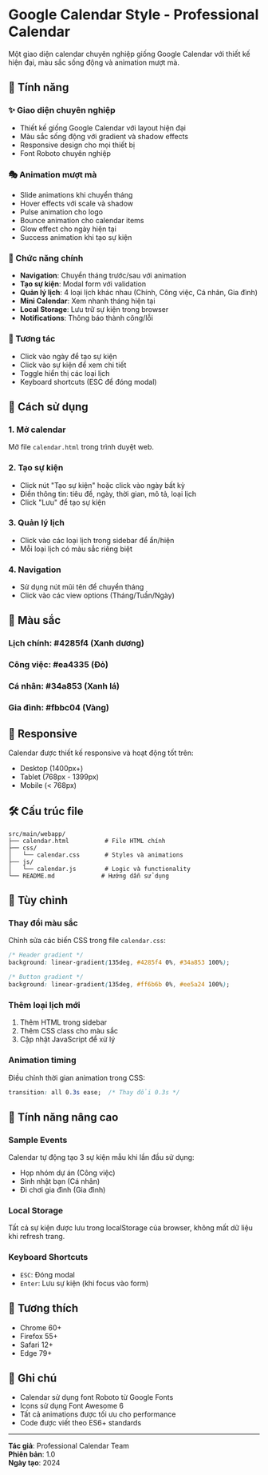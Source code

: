 # Google Calendar Style - Professional Calendar

Một giao diện calendar chuyên nghiệp giống Google Calendar với thiết kế hiện đại, màu sắc sống động và animation mượt mà.

## 🎨 Tính năng

### ✨ Giao diện chuyên nghiệp
- Thiết kế giống Google Calendar với layout hiện đại
- Màu sắc sống động với gradient và shadow effects
- Responsive design cho mọi thiết bị
- Font Roboto chuyên nghiệp

### 🎭 Animation mượt mà
- Slide animations khi chuyển tháng
- Hover effects với scale và shadow
- Pulse animation cho logo
- Bounce animation cho calendar items
- Glow effect cho ngày hiện tại
- Success animation khi tạo sự kiện

### 📅 Chức năng chính
- **Navigation**: Chuyển tháng trước/sau với animation
- **Tạo sự kiện**: Modal form với validation
- **Quản lý lịch**: 4 loại lịch khác nhau (Chính, Công việc, Cá nhân, Gia đình)
- **Mini Calendar**: Xem nhanh tháng hiện tại
- **Local Storage**: Lưu trữ sự kiện trong browser
- **Notifications**: Thông báo thành công/lỗi

### 🎯 Tương tác
- Click vào ngày để tạo sự kiện
- Click vào sự kiện để xem chi tiết
- Toggle hiển thị các loại lịch
- Keyboard shortcuts (ESC để đóng modal)

## 🚀 Cách sử dụng

### 1. Mở calendar
Mở file `calendar.html` trong trình duyệt web.

### 2. Tạo sự kiện
- Click nút "Tạo sự kiện" hoặc click vào ngày bất kỳ
- Điền thông tin: tiêu đề, ngày, thời gian, mô tả, loại lịch
- Click "Lưu" để tạo sự kiện

### 3. Quản lý lịch
- Click vào các loại lịch trong sidebar để ẩn/hiện
- Mỗi loại lịch có màu sắc riêng biệt

### 4. Navigation
- Sử dụng nút mũi tên để chuyển tháng
- Click vào các view options (Tháng/Tuần/Ngày)

## 🎨 Màu sắc

### Lịch chính: #4285f4 (Xanh dương)
### Công việc: #ea4335 (Đỏ)
### Cá nhân: #34a853 (Xanh lá)
### Gia đình: #fbbc04 (Vàng)

## 📱 Responsive

Calendar được thiết kế responsive và hoạt động tốt trên:
- Desktop (1400px+)
- Tablet (768px - 1399px)
- Mobile (< 768px)

## 🛠️ Cấu trúc file

```
src/main/webapp/
├── calendar.html          # File HTML chính
├── css/
│   └── calendar.css       # Styles và animations
├── js/
│   └── calendar.js        # Logic và functionality
└── README.md             # Hướng dẫn sử dụng
```

## 🔧 Tùy chỉnh

### Thay đổi màu sắc
Chỉnh sửa các biến CSS trong file `calendar.css`:

```css
/* Header gradient */
background: linear-gradient(135deg, #4285f4 0%, #34a853 100%);

/* Button gradient */
background: linear-gradient(135deg, #ff6b6b 0%, #ee5a24 100%);
```

### Thêm loại lịch mới
1. Thêm HTML trong sidebar
2. Thêm CSS class cho màu sắc
3. Cập nhật JavaScript để xử lý

### Animation timing
Điều chỉnh thời gian animation trong CSS:

```css
transition: all 0.3s ease;  /* Thay đổi 0.3s */
```

## 🌟 Tính năng nâng cao

### Sample Events
Calendar tự động tạo 3 sự kiện mẫu khi lần đầu sử dụng:
- Họp nhóm dự án (Công việc)
- Sinh nhật bạn (Cá nhân)
- Đi chơi gia đình (Gia đình)

### Local Storage
Tất cả sự kiện được lưu trong localStorage của browser, không mất dữ liệu khi refresh trang.

### Keyboard Shortcuts
- `ESC`: Đóng modal
- `Enter`: Lưu sự kiện (khi focus vào form)

## 🎯 Tương thích

- Chrome 60+
- Firefox 55+
- Safari 12+
- Edge 79+

## 📝 Ghi chú

- Calendar sử dụng font Roboto từ Google Fonts
- Icons sử dụng Font Awesome 6
- Tất cả animations được tối ưu cho performance
- Code được viết theo ES6+ standards

---

**Tác giả**: Professional Calendar Team  
**Phiên bản**: 1.0  
**Ngày tạo**: 2024 
